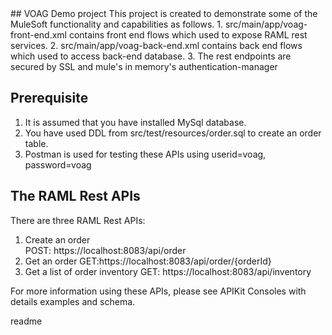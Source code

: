 <snippet>
<content>
## VOAG Demo project
This project is created to demonstrate some of the MuleSoft functionality and capabilities as follows.
1. src/main/app/voag-front-end.xml contains front end flows which used to expose RAML rest services.
2. src/main/app/voag-back-end.xml contains back end flows which used to access back-end database.
3. The rest endpoints are secured by SSL and mule's in memory's authentication-manager  
   
 
## Prerequisite
1. It is assumed that you have installed MySql database.
2. You have used DDL from src/test/resources/order.sql to create an order table. 
3. Postman is used for testing these APIs using 
   userid=voag,
   password=voag
  

## The RAML Rest APIs  
There are three RAML Rest APIs:

1. Create an order   
   POST: https://localhost:8083/api/order
2. Get an order
   GET:https://localhost:8083/api/order/{orderId}
3. Get a list of order inventory
   GET: https://localhost:8083/api/inventory

For more information using these APIs, please see APIKit Consoles with details examples and schema.            

</content>
<tabTrigger>readme</tabTrigger>
</snippet> 